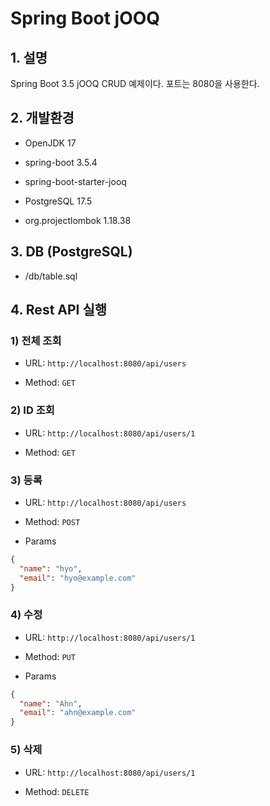# Spring Boot jOOQ

## 1. 설명
Spring Boot 3.5 jOOQ CRUD 예제이다. 포트는 8080을 사용한다.

## 2. 개발환경

* OpenJDK 17

* spring-boot 3.5.4

* spring-boot-starter-jooq

* PostgreSQL 17.5

* org.projectlombok 1.18.38

## 3. DB (PostgreSQL)

* /db/table.sql

## 4. Rest API 실행

### 1) 전체 조회

* URL: `http://localhost:8080/api/users`

* Method: `GET`

### 2) ID 조회

* URL: `http://localhost:8080/api/users/1`

* Method: `GET`

### 3) 등록

* URL: `http://localhost:8080/api/users`

* Method: `POST`

* Params

```json
{
  "name": "hyo",
  "email": "hyo@example.com"
}
```

### 4) 수정

* URL: `http://localhost:8080/api/users/1`

* Method: `PUT`

* Params

```json
{
  "name": "Ahn",
  "email": "ahn@example.com"
}
```

### 5) 삭제

* URL: `http://localhost:8080/api/users/1`

* Method: `DELETE`
